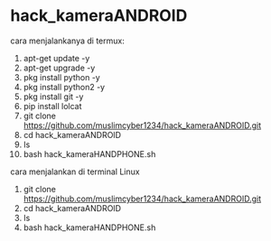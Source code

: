 # hack_kameraANDROID

cara menjalankanya di termux:

1. apt-get update -y
2. apt-get upgrade -y
3. pkg install python -y
4. pkg install python2 -y
5. pkg install git -y
6. pip install lolcat
7. git clone https://github.com/muslimcyber1234/hack_kameraANDROID.git
9. cd hack_kameraANDROID
10. ls
11. bash hack_kameraHANDPHONE.sh

cara menjalankan di terminal Linux

1. git clone https://github.com/muslimcyber1234/hack_kameraANDROID.git
2. cd hack_kameraANDROID
3. ls
4. bash hack_kameraHANDPHONE.sh
